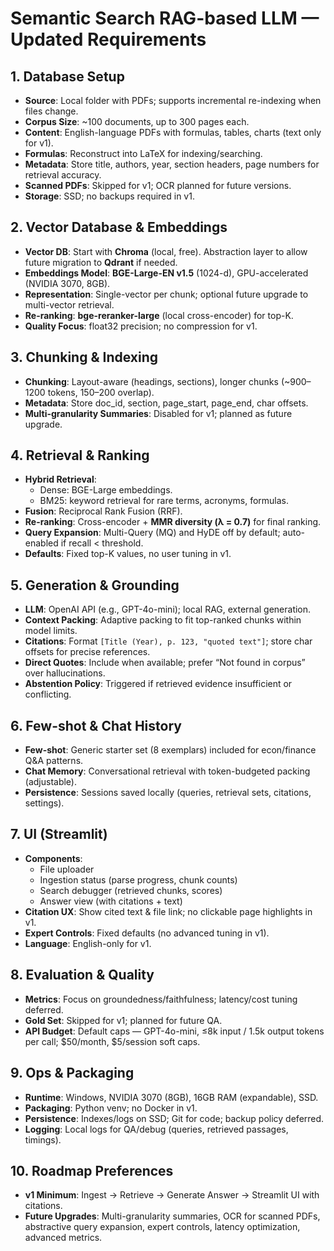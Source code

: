 # Semantic Search RAG-based LLM — Updated Requirements

## 1. Database Setup
- **Source**: Local folder with PDFs; supports incremental re-indexing when files change.
- **Corpus Size**: ~100 documents, up to 300 pages each.
- **Content**: English-language PDFs with formulas, tables, charts (text only for v1).
- **Formulas**: Reconstruct into LaTeX for indexing/searching.
- **Metadata**: Store title, authors, year, section headers, page numbers for retrieval accuracy.
- **Scanned PDFs**: Skipped for v1; OCR planned for future versions.
- **Storage**: SSD; no backups required in v1.

## 2. Vector Database & Embeddings
- **Vector DB**: Start with **Chroma** (local, free). Abstraction layer to allow future migration to **Qdrant** if needed.
- **Embeddings Model**: **BGE-Large-EN v1.5** (1024-d), GPU-accelerated (NVIDIA 3070, 8GB).
- **Representation**: Single-vector per chunk; optional future upgrade to multi-vector retrieval.
- **Re-ranking**: **bge-reranker-large** (local cross-encoder) for top-K.
- **Quality Focus**: float32 precision; no compression for v1.

## 3. Chunking & Indexing
- **Chunking**: Layout-aware (headings, sections), longer chunks (~900–1200 tokens, 150–200 overlap).
- **Metadata**: Store doc_id, section, page_start, page_end, char offsets.
- **Multi-granularity Summaries**: Disabled for v1; planned as future upgrade.

## 4. Retrieval & Ranking
- **Hybrid Retrieval**:  
  - Dense: BGE-Large embeddings.  
  - BM25: keyword retrieval for rare terms, acronyms, formulas.  
- **Fusion**: Reciprocal Rank Fusion (RRF).  
- **Re-ranking**: Cross-encoder + **MMR diversity (λ = 0.7)** for final ranking.  
- **Query Expansion**: Multi-Query (MQ) and HyDE off by default; auto-enabled if recall < threshold.  
- **Defaults**: Fixed top-K values, no user tuning in v1.

## 5. Generation & Grounding
- **LLM**: OpenAI API (e.g., GPT-4o-mini); local RAG, external generation.  
- **Context Packing**: Adaptive packing to fit top-ranked chunks within model limits.  
- **Citations**: Format `[Title (Year), p. 123, "quoted text"]`; store char offsets for precise references.  
- **Direct Quotes**: Include when available; prefer “Not found in corpus” over hallucinations.  
- **Abstention Policy**: Triggered if retrieved evidence insufficient or conflicting.

## 6. Few-shot & Chat History
- **Few-shot**: Generic starter set (8 exemplars) included for econ/finance Q&A patterns.  
- **Chat Memory**: Conversational retrieval with token-budgeted packing (adjustable).  
- **Persistence**: Sessions saved locally (queries, retrieval sets, citations, settings).

## 7. UI (Streamlit)
- **Components**:  
  - File uploader  
  - Ingestion status (parse progress, chunk counts)  
  - Search debugger (retrieved chunks, scores)  
  - Answer view (with citations + text)  
- **Citation UX**: Show cited text & file link; no clickable page highlights in v1.  
- **Expert Controls**: Fixed defaults (no advanced tuning in v1).  
- **Language**: English-only for v1.

## 8. Evaluation & Quality
- **Metrics**: Focus on groundedness/faithfulness; latency/cost tuning deferred.  
- **Gold Set**: Skipped for v1; planned for future QA.  
- **API Budget**: Default caps — GPT-4o-mini, ≤8k input / 1.5k output tokens per call; $50/month, $5/session soft caps.

## 9. Ops & Packaging
- **Runtime**: Windows, NVIDIA 3070 (8GB), 16GB RAM (expandable), SSD.  
- **Packaging**: Python venv; no Docker in v1.  
- **Persistence**: Indexes/logs on SSD; Git for code; backup policy deferred.  
- **Logging**: Local logs for QA/debug (queries, retrieved passages, timings).

## 10. Roadmap Preferences
- **v1 Minimum**: Ingest → Retrieve → Generate Answer → Streamlit UI with citations.  
- **Future Upgrades**: Multi-granularity summaries, OCR for scanned PDFs, abstractive query expansion, expert controls, latency optimization, advanced metrics.
